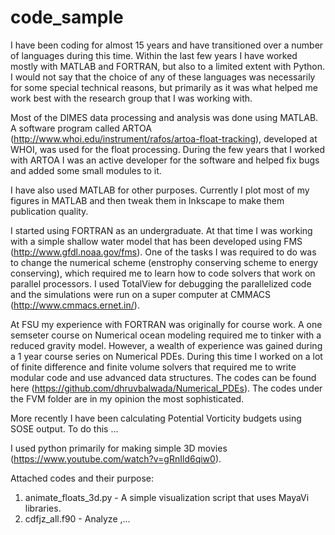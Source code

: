# code_sample
I have been coding for almost 15 years and have transitioned over a number of languages during this time. Within the last few years I have worked mostly with MATLAB and FORTRAN, but also to a limited extent with Python. I would not say that the choice of any of these languages was necessarily for some special technical reasons, but primarily as it was what helped me work best with the research group that I was working with. 

Most of the DIMES data processing and analysis was done using MATLAB. A software program called ARTOA (http://www.whoi.edu/instrument/rafos/artoa-float-tracking), developed at WHOI, was used for the float processing. During the few years that I worked with ARTOA I was an active developer for the software and helped fix bugs and added some small modules to it. 

I have also used MATLAB for other purposes. Currently I plot most of my figures in MATLAB and then tweak them in Inkscape to make them publication quality. 

I started using FORTRAN as an undergraduate. At that time I was working with a simple shallow water model that has been developed using FMS (http://www.gfdl.noaa.gov/fms). One of the tasks I was required to do was to change the numerical scheme (enstrophy conserving scheme to energy conserving), which required me to learn how to code solvers that work on parallel processors. I used TotalView for debugging the parallelized code and the simulations were run on a super computer at CMMACS (http://www.cmmacs.ernet.in/). 

At FSU my experience with FORTRAN was originally for course work. A one semseter course on Numerical ocean modeling required me to tinker with a reduced gravity model. However, a wealth of experience was gained during a 1 year course series on Numerical PDEs. During this time I worked on a lot of finite difference and finite volume solvers that required me to write modular code and use advanced data structures. The codes can be found here (https://github.com/dhruvbalwada/Numerical_PDEs). The codes under the FVM folder are in my opinion the most sophisticated. 

More recently I have been calculating Potential Vorticity budgets using SOSE output. To do this ...

I used python primarily for making simple 3D movies (https://www.youtube.com/watch?v=gRnIld6qiw0).

Attached codes and their purpose: 

1. animate_floats_3d.py - A simple visualization script that uses MayaVi libraries. 
2. cdfjz_all.f90        - Analyze ,...


